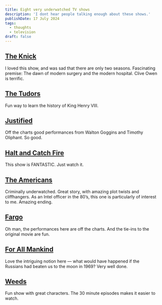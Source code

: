 ```yaml
---
title: Eight very underwatched TV shows
description: 'I dont hear people talking enough about these shows.'
publishDate: 17 July 2024
tags:
  - thoughts
  - television
draft: false
---
```



## [The Knick](https://amzn.to/3YeGIeS)

I loved this show, and was sad that there are only two seasons. Fascinating premise:  The dawn of modern surgery and the modern hospital.  Clive Owen is terrific.

## [The Tudors](https://amzn.to/4bQ2SYj)

Fun way to learn the history of King Henry VIII.

## [Justified](https://amzn.to/4d6bwD2)

Off the charts good performances from Walton Goggins and Timothy Oliphant.  So good.

## [Halt and Catch Fire](https://amzn.to/3WBGZYt)

This show is FANTASTIC.  Just watch it.

## [The Americans](https://amzn.to/46aN6WH)

Criminally underwatched.  Great story, with amazing plot twists and cliffhangers.  As an Intel officer in the 80’s, this one is particularly of interest to me.  Amazing ending.

## [Fargo](https://amzn.to/4bI648g)

Oh man, the performances here are off the charts.  And the tie-ins to the original movie are fun.

## [For All Mankind](https://amzn.to/467j1Hm)

Love the intriguing notion here — what would have happened if the Russians had beaten us to the moon in 1969? Very well done.

##  [Weeds](https://amzn.to/3zNFAF9)

Fun show with great characters. The 30 minute episodes makes it easier to watch.